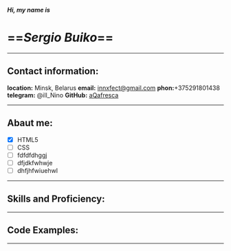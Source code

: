 **_Hi, my name is_**

# ==***Sergio Buiko***==
_________________

## Contact information:
**location:** Minsk, Belarus
**email:** innxfect@gmail.com
**phon:**+375291801438
**telegram:** @ill_Nino
**GitHub:** [aQafresca](https://github.com/aqafresca)
___
## Abaut me:

- [x] HTML5
- [ ] CSS
- [ ] fdfdfdhggj
- [ ] dfjdkfwhwje
- [ ] dhfjhfwiuehwl

___

## Skills and Proficiency:

___

## Code Examples:

___

